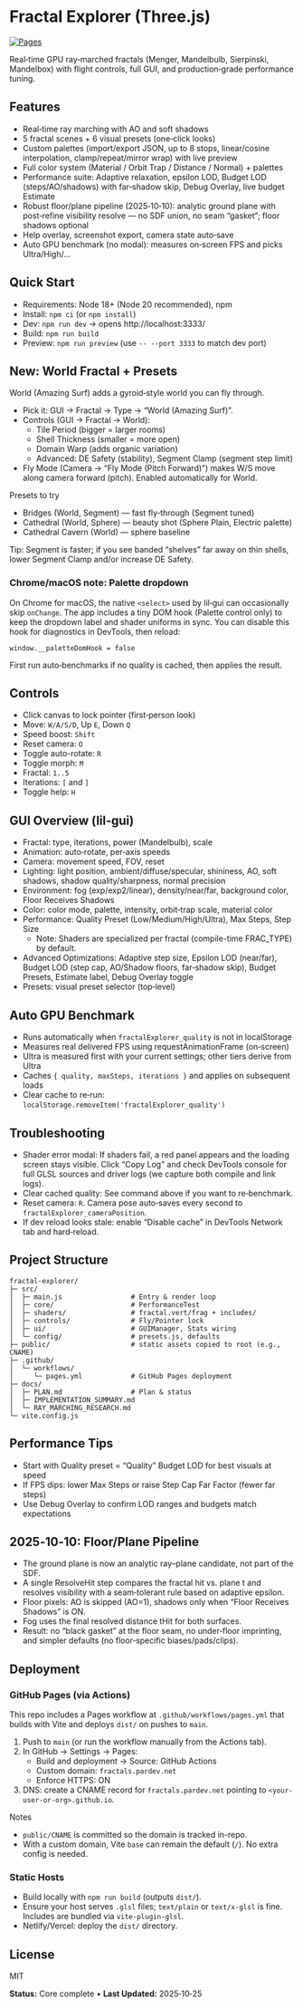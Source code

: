 # Fractal Explorer (Three.js)

<!-- Pages badge owner set to @paulrobello -->

[![Pages](https://img.shields.io/github/actions/workflow/status/paulrobello/fractals/pages.yml?branch=main&label=pages&logo=github)](https://github.com/paulrobello/fractals/actions/workflows/pages.yml)

Real‑time GPU ray‑marched fractals (Menger, Mandelbulb, Sierpinski, Mandelbox) with flight controls, full GUI, and production‑grade performance tuning.

## Features

- Real‑time ray marching with AO and soft shadows
- 5 fractal scenes + 6 visual presets (one‑click looks)
- Custom palettes (import/export JSON, up to 8 stops, linear/cosine interpolation, clamp/repeat/mirror wrap) with live preview
- Full color system (Material / Orbit Trap / Distance / Normal) + palettes
- Performance suite: Adaptive relaxation, epsilon LOD, Budget LOD (steps/AO/shadows) with far‑shadow skip, Debug Overlay, live budget Estimate
- Robust floor/plane pipeline (2025‑10‑10): analytic ground plane with post‑refine visibility resolve — no SDF union, no seam “gasket”; floor shadows optional
- Help overlay, screenshot export, camera state auto‑save
- Auto GPU benchmark (no modal): measures on‑screen FPS and picks Ultra/High/…

## Quick Start

- Requirements: Node 18+ (Node 20 recommended), npm
- Install: `npm ci` (or `npm install`)
- Dev: `npm run dev` → opens http://localhost:3333/
- Build: `npm run build`
- Preview: `npm run preview` (use `-- --port 3333` to match dev port)

## New: World Fractal + Presets

World (Amazing Surf) adds a gyroid‑style world you can fly through.

- Pick it: GUI → Fractal → Type → “World (Amazing Surf)”.
- Controls (GUI → Fractal → World):
  - Tile Period (bigger = larger rooms)
  - Shell Thickness (smaller = more open)
  - Domain Warp (adds organic variation)
  - Advanced: DE Safety (stability), Segment Clamp (segment step limit)
- Fly Mode (Camera → “Fly Mode (Pitch Forward)”) makes W/S move along camera forward (pitch). Enabled automatically for World.

Presets to try

- Bridges (World, Segment) — fast fly‑through (Segment tuned)
- Cathedral (World, Sphere) — beauty shot (Sphere Plain, Electric palette)
- Cathedral Cavern (World) — sphere baseline

Tip: Segment is faster; if you see banded “shelves” far away on thin shells, lower Segment Clamp and/or increase DE Safety.

### Chrome/macOS note: Palette dropdown

On Chrome for macOS, the native `<select>` used by lil‑gui can occasionally skip `onChange`. The app includes a tiny DOM hook (Palette control only) to keep the dropdown label and shader uniforms in sync. You can disable this hook for diagnostics in DevTools, then reload:

```
window.__paletteDomHook = false
```

First run auto‑benchmarks if no quality is cached, then applies the result.

## Controls

- Click canvas to lock pointer (first‑person look)
- Move: `W/A/S/D`, Up `E`, Down `Q`
- Speed boost: `Shift`
- Reset camera: `O`
- Toggle auto-rotate: `R`
- Toggle morph: `M`
- Fractal: `1..5`
- Iterations: `[` and `]`
- Toggle help: `H`

## GUI Overview (lil‑gui)

- Fractal: type, iterations, power (Mandelbulb), scale
- Animation: auto‑rotate, per‑axis speeds
- Camera: movement speed, FOV, reset
- Lighting: light position, ambient/diffuse/specular, shininess, AO, soft shadows, shadow quality/sharpness, normal precision
- Environment: fog (exp/exp2/linear), density/near/far, background color, Floor Receives Shadows
- Color: color mode, palette, intensity, orbit‑trap scale, material color
- Performance: Quality Preset (Low/Medium/High/Ultra), Max Steps, Step Size
  - Note: Shaders are specialized per fractal (compile-time FRAC_TYPE) by default.
- Advanced Optimizations: Adaptive step size, Epsilon LOD (near/far), Budget LOD (step cap, AO/Shadow floors, far‑shadow skip), Budget Presets, Estimate label, Debug Overlay toggle
- Presets: visual preset selector (top‑level)

## Auto GPU Benchmark

- Runs automatically when `fractalExplorer_quality` is not in localStorage
- Measures real delivered FPS using requestAnimationFrame (on‑screen)
- Ultra is measured first with your current settings; other tiers derive from Ultra
- Caches `{ quality, maxSteps, iterations }` and applies on subsequent loads
- Clear cache to re‑run: `localStorage.removeItem('fractalExplorer_quality')`

## Troubleshooting

- Shader error modal: If shaders fail, a red panel appears and the loading screen stays visible. Click “Copy Log” and check DevTools console for full GLSL sources and driver logs (we capture both compile and link logs).
- Clear cached quality: See command above if you want to re‑benchmark.
- Reset camera: `R`. Camera pose auto‑saves every second to `fractalExplorer_cameraPosition`.
- If dev reload looks stale: enable “Disable cache” in DevTools Network tab and hard‑reload.

## Project Structure

```
fractal-explorer/
├─ src/
│  ├─ main.js                 # Entry & render loop
│  ├─ core/                   # PerformanceTest
│  ├─ shaders/                # fractal.vert/frag + includes/
│  ├─ controls/               # Fly/Pointer lock
│  ├─ ui/                     # GUIManager, Stats wiring
│  └─ config/                 # presets.js, defaults
├─ public/                    # static assets copied to root (e.g., CNAME)
├─ .github/
│  └─ workflows/
│     └─ pages.yml            # GitHub Pages deployment
├─ docs/
│  ├─ PLAN.md                 # Plan & status
│  ├─ IMPLEMENTATION_SUMMARY.md
│  └─ RAY_MARCHING_RESEARCH.md
└─ vite.config.js
```

## Performance Tips

- Start with Quality preset = “Quality” Budget LOD for best visuals at speed
- If FPS dips: lower Max Steps or raise Step Cap Far Factor (fewer far steps)
- Use Debug Overlay to confirm LOD ranges and budgets match expectations

## 2025‑10‑10: Floor/Plane Pipeline

- The ground plane is now an analytic ray–plane candidate, not part of the SDF.
- A single ResolveHit step compares the fractal hit vs. plane t and resolves visibility with a seam‑tolerant rule based on adaptive epsilon.
- Floor pixels: AO is skipped (AO=1), shadows only when “Floor Receives Shadows” is ON.
- Fog uses the final resolved distance tHit for both surfaces.
- Result: no “black gasket” at the floor seam, no under‑floor imprinting, and simpler defaults (no floor‑specific biases/pads/clips).

## Deployment

### GitHub Pages (via Actions)

This repo includes a Pages workflow at `.github/workflows/pages.yml` that builds with Vite and deploys `dist/` on pushes to `main`.

1. Push to `main` (or run the workflow manually from the Actions tab).
2. In GitHub → Settings → Pages:
   - Build and deployment → Source: GitHub Actions
   - Custom domain: `fractals.pardev.net`
   - Enforce HTTPS: ON
3. DNS: create a CNAME record for `fractals.pardev.net` pointing to `<your-user-or-org>.github.io`.

Notes

- `public/CNAME` is committed so the domain is tracked in-repo.
- With a custom domain, Vite `base` can remain the default (`/`). No extra config is needed.

### Static Hosts

- Build locally with `npm run build` (outputs `dist/`).
- Ensure your host serves `.glsl` files; `text/plain` or `text/x-glsl` is fine. Includes are bundled via `vite-plugin-glsl`.
- Netlify/Vercel: deploy the `dist/` directory.

## License

MIT

**Status:** Core complete • **Last Updated:** 2025‑10‑25
